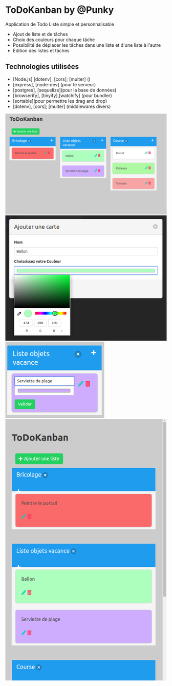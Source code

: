 # ToDoKanban by @Punky

Application de Todo Liste simple et personnalisable

- Ajout de liste et de tâches
- Choix des couleurs pour chaque tâche
- Possibilité de déplacer les tâches dans une liste et d'une liste à l'autre
- Edition des listes et tâches
  
## Technologies utilisées

- [Node.js] [dotenv], [cors]; [multer] ()
- [express], [node-dev] (pour le serveur)
- [postgres], [sequelize](pour la base de données)
- [browserify], [tinyify],[watchify] (pour bundler)
- [sortable](pour permettre les drag and drop)
- [dotenv], [cors]; [multer] (middlewares divers)

<img src="/public/images/ToDoKanban-Vue%20d'ensemble.png" alt="ToDoKanban"/>
<img src="/public/images/ToDoKanban-Creation%20Liste.png" alt="ToDoKanban"/>
<img src="/public/images/ToDoKanban-Edition%20Carte.png" alt="ToDoKanban"/>
<img src="/public/images/ToDoKanban-Compatible%20Portable.png" alt="ToDoKanban"/>
